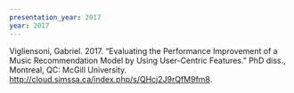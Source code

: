 ```yaml
---
presentation_year: 2017
year: 2017
---
```


Vigliensoni, Gabriel. 2017. “Evaluating the Performance Improvement of a Music Recommendation Model by Using User-Centric Features.” PhD diss., Montreal, QC: McGill University. <a href="http://cloud.simssa.ca/index.php/s/QHcj2J9rQfM9fm8">http://cloud.simssa.ca/index.php/s/QHcj2J9rQfM9fm8</a>.